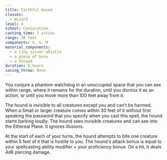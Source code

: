 ```yaml
---
title: Faithful Hound
classes:
  - Wizard
level: 4
school: Conjuration
casting_time: 1 action
range: 30 feet
components: V, S, M
material_components:
  - a tiny silver whistle
  - a piece of bone
  - a thread
duration: 8 hours
saving_throw: None
---
```


You conjure a phantom watchdog in an unoccupied space that you can see within range, where it remains for the duration, until you dismiss it as an action, or until you move more than 100 feet away from it.

The hound is invisible to all creatures except you and can't be harmed. When a Small or larger creature comes within 30 feet of it without first speaking the password that you specify when you cast this spell, the hound starts barking loudly. The hound sees invisible creatures and can see into the Ethereal Plane. It ignores illusions.

At the start of each of your turns, the hound attempts to bite one creature within 5 feet of it that is hostile to you. The hound's attack bonus is equal to your spellcasting ability modifier + your proficiency bonus. On a hit, it deals 4d8 piercing damage.

